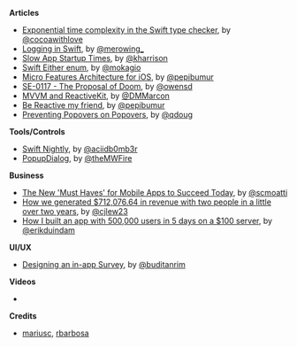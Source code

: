 
**Articles**

* [Exponential time complexity in the Swift type checker](http://www.cocoawithlove.com/blog/2016/07/12/type-checker-issues.html), by [@cocoawithlove](https://twitter.com/cocoawithlove)
* [Logging in Swift](http://merowing.info/2016/07/logging-in-swift/), by [@merowing_](https://twitter.com/merowing_)
* [Slow App Startup Times](http://useyourloaf.com/blog/slow-app-startup-times/), by [@kharrison](https://twitter.com/kharrison)
* [Swift Either enum](http://www.mokacoding.com/blog/swift-either/), by [@mokagio](https://twitter.com/mokagio)
* [Micro Features Architecture for iOS](https://medium.com/@pepibumur/micro-features-architecture-for-ios-f81ca18f03ac), by [@pepibumur](https://twitter.com/pepibumur)
* [SE-0117 - The Proposal of Doom](http://owensd.io/blog/se-0117---the-proposal-of-doom/), by [@owensd](https://twitter.com/owensd)
* [MVVM and ReactiveKit](https://medium.com/@diegomarcon/mvvm-and-reactive-kit-2dbbb94f48bc), by [@DMMarcon](https://twitter.com/DMMarcon)
* [Be Reactive my friend](https://medium.com/@pepibumur/be-reactive-my-friend-715310e4e32e), by [@pepibumur](https://twitter.com/pepibumur)
* [Preventing Popovers on Popovers](https://pspdfkit.com/blog/2016/popovers-on-popovers/), by [@qdoug](https://twitter.com/qdoug)

**Tools/Controls**

* [Swift Nightly](http://swiftnightly.com/), by [@aciidb0mb3r](https://twitter.com/aciidb0mb3r)
* [PopupDialog](https://github.com/Orderella/PopupDialog), by [@theMWFire](https://twitter.com/theMWFire)

**Business**

* [The New 'Must Haves' for Mobile Apps to Succeed Today](http://firstround.com/review/the-new-must-haves-for-mobile-apps-to-succeed-today/), by [@scmoatti](https://twitter.com/scmoatti)
* [How we generated $712,076.64 in revenue with two people in a little over two years](https://m.signalvnoise.com/how-we-generated-712-076-64-in-revenue-with-two-people-in-a-little-over-two-years-8c4af36ed1f1#.t8ib5y89y), by [@cjlew23](https://twitter.com/cjlew23)
* [How I built an app with 500,000 users in 5 days on a $100 server](https://medium.com/unboxd/how-i-built-an-app-with-500-000-users-in-5-days-on-a-100-server-77deeb238e83#.4l8g1wmzq), by [@erikduindam](https://twitter.com/erikduindam)

**UI/UX**

* [Designing an in-app Survey](https://medium.com/budi-brain/designing-in-app-survey-6163304e88dd#.3rcjy61wq), by [@buditanrim](https://twitter.com/buditanrim)

**Videos**

*

**Credits**

* [mariusc](https://github.com/mariusc), [rbarbosa](https://github.com/rbarbosa)

